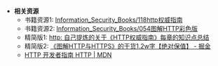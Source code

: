
- **相关资源**
  - 书籍资源1: [Information_Security_Books/118http权威指南](https://github.com/olist213/Information_Security_Books/tree/main/118http%E6%9D%83%E5%A8%81%E6%8C%87%E5%8D%97)
  - 书籍资源2: [Information_Security_Books/054图解HTTP彩色版](https://github.com/olist213/Information_Security_Books/tree/main/054%E5%9B%BE%E8%A7%A3HTTP%E5%BD%A9%E8%89%B2%E7%89%88)
  - 精简版1: [http: 自己提炼的关于《HTTP权威指南》每章的知识点总结](https://github.com/woai30231/http)
  - 精简版2: [《图解HTTP与HTTPS》的干货1.2w字【绝对保值】 - 掘金](https://juejin.cn/post/6900511779869327373#heading-16)
  - [HTTP 开发者指南 HTTP | MDN](https://developer.mozilla.org/zh-CN/docs/Web/HTTP)